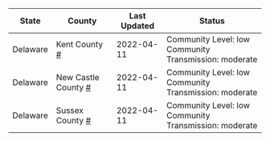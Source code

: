 State | County | Last Updated | Status
--- | --- | --- | --- 
Delaware | Kent County <a href="#kent_county">#</a> | 2022-04-11 | <a name="kent_county"></a>Community Level: low<br/>Community Transmission: moderate
Delaware | New Castle County <a href="#new_castle_county">#</a> | 2022-04-11 | <a name="new_castle_county"></a>Community Level: low<br/>Community Transmission: moderate
Delaware | Sussex County <a href="#sussex_county">#</a> | 2022-04-11 | <a name="sussex_county"></a>Community Level: low<br/>Community Transmission: moderate
